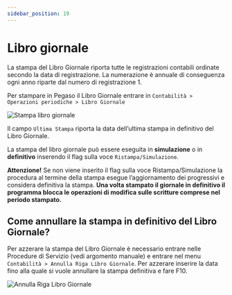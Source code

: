 ```yaml
---
sidebar_position: 19
---
```


# Libro giornale

La stampa del Libro Giornale riporta tutte le registrazioni contabili ordinate secondo la data di registrazione. La numerazione è annuale di conseguenza ogni anno riparte dal numero di registrazione 1.

Per stampare in Pegaso il Libro Giornale entrare in `Contabilità > Operazioni periodiche > Libro Giornale`

<div class="text--center">
  <img src="/img/152-stampa-libro-giornale.png" alt="Stampa libro giornale"/>
</div>

Il campo `Ultima Stampa` riporta la data dell’ultima stampa in definitivo del Libro Giornale.

La stampa del libro giornale può essere eseguita in **simulazione** o in **definitivo** inserendo il flag sulla voce `Ristampa/Simulazione`.

**Attenzione!** Se non viene inserito il flag sulla voce Ristampa/Simulazione la procedura al termine della stampa esegue l’aggiornamento dei progressivi e considera definitiva la stampa. **Una volta stampato il giornale in definitivo il programma blocca le operazioni di modifica sulle scritture comprese nel periodo stampato.**

## Come annullare la stampa in definitivo del Libro Giornale?

Per azzerare la stampa del Libro Giornale è necessario entrare nelle Procedure di Servizio (vedi argomento manuale) e entrare nel menu `Contabilità > Annulla Riga Libro Giornale`. Per azzerare inserire la data fino alla quale si vuole annullare la stampa definitiva e fare F10.

<div class="text--center">
  <img src="/img/153-azzera-n-riga-stampa.png" alt="Annulla Riga Libro Giornale"/>
</div>
